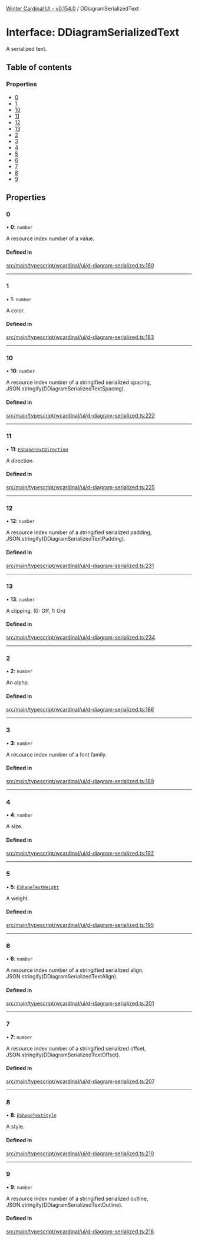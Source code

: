 [Winter Cardinal UI - v0.154.0](../index.md) / DDiagramSerializedText

# Interface: DDiagramSerializedText

A serialized text.

## Table of contents

### Properties

- [0](DDiagramSerializedText.md#0)
- [1](DDiagramSerializedText.md#1)
- [10](DDiagramSerializedText.md#10)
- [11](DDiagramSerializedText.md#11)
- [12](DDiagramSerializedText.md#12)
- [13](DDiagramSerializedText.md#13)
- [2](DDiagramSerializedText.md#2)
- [3](DDiagramSerializedText.md#3)
- [4](DDiagramSerializedText.md#4)
- [5](DDiagramSerializedText.md#5)
- [6](DDiagramSerializedText.md#6)
- [7](DDiagramSerializedText.md#7)
- [8](DDiagramSerializedText.md#8)
- [9](DDiagramSerializedText.md#9)

## Properties

### 0

• **0**: `number`

A resource index number of a value.

#### Defined in

[src/main/typescript/wcardinal/ui/d-diagram-serialized.ts:180](https://github.com/winter-cardinal/winter-cardinal-ui/blob/v0.154.0/src/main/typescript/wcardinal/ui/d-diagram-serialized.ts#L180)

___

### 1

• **1**: `number`

A color.

#### Defined in

[src/main/typescript/wcardinal/ui/d-diagram-serialized.ts:183](https://github.com/winter-cardinal/winter-cardinal-ui/blob/v0.154.0/src/main/typescript/wcardinal/ui/d-diagram-serialized.ts#L183)

___

### 10

• **10**: `number`

A resource index number of a stringified serialized spacing,
JSON.stringify(DDiagramSerializedTextSpacing).

#### Defined in

[src/main/typescript/wcardinal/ui/d-diagram-serialized.ts:222](https://github.com/winter-cardinal/winter-cardinal-ui/blob/v0.154.0/src/main/typescript/wcardinal/ui/d-diagram-serialized.ts#L222)

___

### 11

• **11**: [`EShapeTextDirection`](../index.md#eshapetextdirection)

A direction.

#### Defined in

[src/main/typescript/wcardinal/ui/d-diagram-serialized.ts:225](https://github.com/winter-cardinal/winter-cardinal-ui/blob/v0.154.0/src/main/typescript/wcardinal/ui/d-diagram-serialized.ts#L225)

___

### 12

• **12**: `number`

A resource index number of a stringified serialized padding,
JSON.stringify(DDiagramSerializedTextPadding).

#### Defined in

[src/main/typescript/wcardinal/ui/d-diagram-serialized.ts:231](https://github.com/winter-cardinal/winter-cardinal-ui/blob/v0.154.0/src/main/typescript/wcardinal/ui/d-diagram-serialized.ts#L231)

___

### 13

• **13**: `number`

A clipping. (0: Off, 1: On)

#### Defined in

[src/main/typescript/wcardinal/ui/d-diagram-serialized.ts:234](https://github.com/winter-cardinal/winter-cardinal-ui/blob/v0.154.0/src/main/typescript/wcardinal/ui/d-diagram-serialized.ts#L234)

___

### 2

• **2**: `number`

An alpha.

#### Defined in

[src/main/typescript/wcardinal/ui/d-diagram-serialized.ts:186](https://github.com/winter-cardinal/winter-cardinal-ui/blob/v0.154.0/src/main/typescript/wcardinal/ui/d-diagram-serialized.ts#L186)

___

### 3

• **3**: `number`

A resource index number of a font family.

#### Defined in

[src/main/typescript/wcardinal/ui/d-diagram-serialized.ts:189](https://github.com/winter-cardinal/winter-cardinal-ui/blob/v0.154.0/src/main/typescript/wcardinal/ui/d-diagram-serialized.ts#L189)

___

### 4

• **4**: `number`

A size.

#### Defined in

[src/main/typescript/wcardinal/ui/d-diagram-serialized.ts:192](https://github.com/winter-cardinal/winter-cardinal-ui/blob/v0.154.0/src/main/typescript/wcardinal/ui/d-diagram-serialized.ts#L192)

___

### 5

• **5**: [`EShapeTextWeight`](../index.md#eshapetextweight)

A weight.

#### Defined in

[src/main/typescript/wcardinal/ui/d-diagram-serialized.ts:195](https://github.com/winter-cardinal/winter-cardinal-ui/blob/v0.154.0/src/main/typescript/wcardinal/ui/d-diagram-serialized.ts#L195)

___

### 6

• **6**: `number`

A resource index number of a stringified serialized align,
JSON.stringify(DDiagramSerializedTextAlign).

#### Defined in

[src/main/typescript/wcardinal/ui/d-diagram-serialized.ts:201](https://github.com/winter-cardinal/winter-cardinal-ui/blob/v0.154.0/src/main/typescript/wcardinal/ui/d-diagram-serialized.ts#L201)

___

### 7

• **7**: `number`

A resource index number of a stringified serialized offset,
JSON.stringify(DDiagramSerializedTextOffset).

#### Defined in

[src/main/typescript/wcardinal/ui/d-diagram-serialized.ts:207](https://github.com/winter-cardinal/winter-cardinal-ui/blob/v0.154.0/src/main/typescript/wcardinal/ui/d-diagram-serialized.ts#L207)

___

### 8

• **8**: [`EShapeTextStyle`](../index.md#eshapetextstyle)

A style.

#### Defined in

[src/main/typescript/wcardinal/ui/d-diagram-serialized.ts:210](https://github.com/winter-cardinal/winter-cardinal-ui/blob/v0.154.0/src/main/typescript/wcardinal/ui/d-diagram-serialized.ts#L210)

___

### 9

• **9**: `number`

A resource index number of a stringified serialized outline,
JSON.stringify(DDiagramSerializedTextOutline).

#### Defined in

[src/main/typescript/wcardinal/ui/d-diagram-serialized.ts:216](https://github.com/winter-cardinal/winter-cardinal-ui/blob/v0.154.0/src/main/typescript/wcardinal/ui/d-diagram-serialized.ts#L216)
